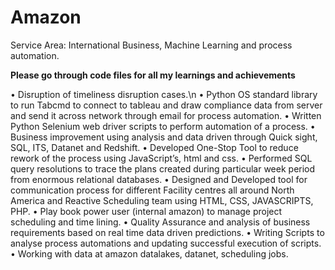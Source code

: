 # Amazon
Service Area: International Business, Machine Learning and process automation.

**Please go through code files for all my learnings and achievements**

•	Disruption of timeliness disruption cases.\n
• Python OS standard library to run Tabcmd to connect to tableau and draw compliance data from server and send it across network through email for process automation.
•	Written Python Selenium web driver scripts to perform automation of a process.
•	Business improvement using analysis and data driven through Quick sight, SQL, ITS, Datanet and Redshift.
•	Developed One-Stop Tool to reduce rework of the process using JavaScript’s, html and css.
•	Performed SQL query resolutions to trace the plans created during particular week period from enormous relational databases.
•	Designed and Developed tool for communication process for different Facility centres all around North America and Reactive Scheduling team using HTML, CSS, JAVASCRIPTS, PHP.
•	Play book power user (internal amazon) to manage project scheduling and time lining.
•	Quality Assurance and analysis of business requirements based on real time data driven predictions.
• Writing Scripts to analyse process automations and updating successful execution of scripts.
• Working with data at amazon datalakes, datanet, scheduling jobs.

